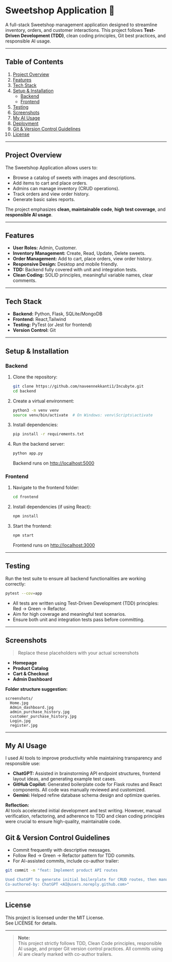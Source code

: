 # Sweetshop Application 🍬

A full-stack Sweetshop management application designed to streamline inventory, orders, and customer interactions. This project follows **Test-Driven Development (TDD)**, clean coding principles, Git best practices, and responsible AI usage.

---

## Table of Contents
1. [Project Overview](#project-overview)
2. [Features](#features)
3. [Tech Stack](#tech-stack)
4. [Setup & Installation](#setup--installation)
   - [Backend](#backend)
   - [Frontend](#frontend)
5. [Testing](#testing)
6. [Screenshots](#screenshots)
7. [My AI Usage](#my-ai-usage)
8. [Deployment](#deployment)
9. [Git & Version Control Guidelines](#git--version-control-guidelines)
10. [License](#license)

---

## Project Overview
The Sweetshop Application allows users to:
- Browse a catalog of sweets with images and descriptions.
- Add items to cart and place orders.
- Admins can manage inventory (CRUD operations).
- Track orders and view order history.
- Generate basic sales reports.

The project emphasizes **clean, maintainable code**, **high test coverage**, and **responsible AI usage**.

---

## Features
- **User Roles:** Admin, Customer.
- **Inventory Management:** Create, Read, Update, Delete sweets.
- **Order Management:** Add to cart, place orders, view order history.
- **Responsive Design:** Desktop and mobile friendly.
- **TDD:** Backend fully covered with unit and integration tests.
- **Clean Coding:** SOLID principles, meaningful variable names, clear comments.

---

## Tech Stack
- **Backend:** Python, Flask, SQLite/MongoDB
- **Frontend:** React,Tailwind
- **Testing:** PyTest (or Jest for frontend)
- **Version Control:** Git

---

## Setup & Installation

### Backend
1. Clone the repository:
   ```bash
   git clone https://github.com/naveennekkanti1/Incubyte.git
   cd backend
   ```
2. Create a virtual environment:
   ```bash
   python3 -m venv venv
   source venv/bin/activate  # On Windows: venv\Scripts\activate
   ```
3. Install dependencies:
   ```bash
   pip install -r requirements.txt
   ```
4. Run the backend server:
   ```bash
   python app.py
   ```
   Backend runs on [http://localhost:5000](http://localhost:5000)

### Frontend
1. Navigate to the frontend folder:
   ```bash
   cd frontend
   ```
2. Install dependencies (if using React):
   ```bash
   npm install
   ```
3. Start the frontend:
   ```bash
   npm start
   ```
   Frontend runs on [http://localhost:3000](http://localhost:3000)

---

## Testing

Run the test suite to ensure all backend functionalities are working correctly:

```bash
pytest --cov=app
```

- All tests are written using Test-Driven Development (TDD) principles: Red → Green → Refactor.
- Aim for high coverage and meaningful test scenarios.
- Ensure both unit and integration tests pass before committing.

---

## Screenshots

> Replace these placeholders with your actual screenshots

- **Homepage**
- **Product Catalog**
- **Cart & Checkout**
- **Admin Dashboard**

**Folder structure suggestion:**
```
screenshots/
  Home.jpg
  Admin_dashboard.jpg
  admin_purchase_history.jpg
  customer_purchase_history.jpg
  Login.jpg
  register.jpg
```

---

## My AI Usage

I used AI tools to improve productivity while maintaining transparency and responsible use:

- **ChatGPT:** Assisted in brainstorming API endpoint structures, frontend layout ideas, and generating example test cases.
- **GitHub Copilot:** Generated boilerplate code for Flask routes and React components. All code was manually reviewed and customized.
- **Gemini:** Helped refine database schema design and optimize queries.

**Reflection:**  
AI tools accelerated initial development and test writing. However, manual verification, refactoring, and adherence to TDD and clean coding principles were crucial to ensure high-quality, maintainable code.


## Git & Version Control Guidelines

- Commit frequently with descriptive messages.
- Follow Red → Green → Refactor pattern for TDD commits.
- For AI-assisted commits, include co-author trailer:

```bash
git commit -m "feat: Implement product API routes

Used ChatGPT to generate initial boilerplate for CRUD routes, then manually added validation and testing.
Co-authored-by: ChatGPT <AI@users.noreply.github.com>"
```

---

## License

This project is licensed under the MIT License.  
See LICENSE for details.

---

> **Note:**  
> This project strictly follows TDD, Clean Code principles, responsible AI usage, and proper Git version control practices. All commits using AI are clearly marked with co-author trailers.
